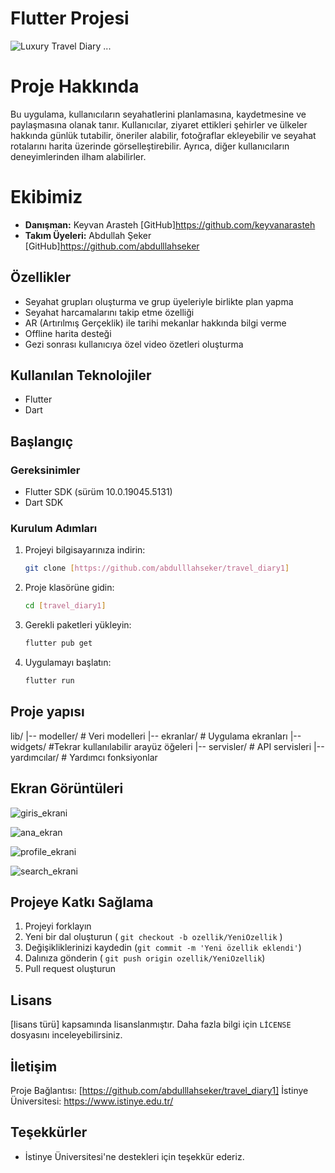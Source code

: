 # Flutter Projesi

 ![Luxury Travel Diary ...](https://encrypted-tbn0.gstatic.com/images?q=tbn:ANd9GcSiOA7OcyNHEyZqKh9Y6Hll2ayeYm7sp3-DUQ&s)

# Proje Hakkında

 Bu uygulama, kullanıcıların seyahatlerini planlamasına, kaydetmesine ve paylaşmasına olanak tanır. Kullanıcılar, ziyaret ettikleri şehirler ve ülkeler hakkında günlük tutabilir, öneriler alabilir, fotoğraflar ekleyebilir ve seyahat rotalarını harita üzerinde görselleştirebilir. Ayrıca, diğer kullanıcıların deneyimlerinden ilham alabilirler.

# Ekibimiz
+ **Danışman:** Keyvan Arasteh [GitHub]https://github.com/keyvanarasteh
+ **Takım Üyeleri:** Abdullah Şeker [GitHub]https://github.com/abdulllahseker

## Özellikler
- Seyahat grupları oluşturma ve grup üyeleriyle birlikte plan yapma
- Seyahat harcamalarını takip etme özelliği
- AR (Artırılmış Gerçeklik) ile tarihi mekanlar hakkında bilgi verme
- Offline harita desteği
- Gezi sonrası kullanıcıya özel video özetleri oluşturma

## Kullanılan Teknolojiler
- Flutter
- Dart

## Başlangıç

### Gereksinimler
- Flutter SDK (sürüm 10.0.19045.5131)
- Dart SDK 

### Kurulum Adımları 
 1. Projeyi bilgisayarınıza indirin: 
     ```bash
     git clone [https://github.com/abdulllahseker/travel_diary1]
  2. Proje klasörüne gidin:
     ```bash
     cd [travel_diary1]
  3. Gerekli paketleri yükleyin:
     ```bash
     flutter pub get
  4. Uygulamayı başlatın:
     ```bash
     flutter run

## Proje yapısı

lib/
|-- modeller/ # Veri modelleri
|-- ekranlar/ # Uygulama ekranları
|-- widgets/ #Tekrar kullanılabilir arayüz öğeleri
|-- servisler/ # API servisleri
|-- yardımcılar/ # Yardımcı fonksiyonlar



## Ekran Görüntüleri

![giris_ekrani](https://github.com/user-attachments/assets/15a1c215-f91f-4354-a168-e464f06085ab)


![ana_ekran](https://github.com/user-attachments/assets/2896a145-0c6d-4415-b624-96ff8e5ed719)

 
![profile_ekrani](https://github.com/user-attachments/assets/865e3926-1f3c-4630-beaf-9a250d4e7293)


![search_ekrani](https://github.com/user-attachments/assets/31a9f19f-e13b-4b46-a833-dad131888420)

## Projeye Katkı Sağlama

1. Projeyi forklayın
2. Yeni bir dal oluşturun ( ``git checkout -b ozellik/YeniOzellik`` )
3. Değişikliklerinizi kaydedin (` git commit -m 'Yeni özellik eklendi' `)
4. Dalınıza gönderin ( `git push origin ozellik/YeniOzellik`)
5. Pull request oluşturun

## Lisans
[lisans türü] kapsamında lisanslanmıştır. Daha fazla bilgi için `LİCENSE`   dosyasını inceleyebilirsiniz.

## İletişim
Proje Bağlantısı: [https://github.com/abdulllahseker/travel_diary1]
İstinye Üniversitesi: https://www.istinye.edu.tr/

## Teşekkürler
- İstinye Üniversitesi'ne destekleri için teşekkür ederiz.
